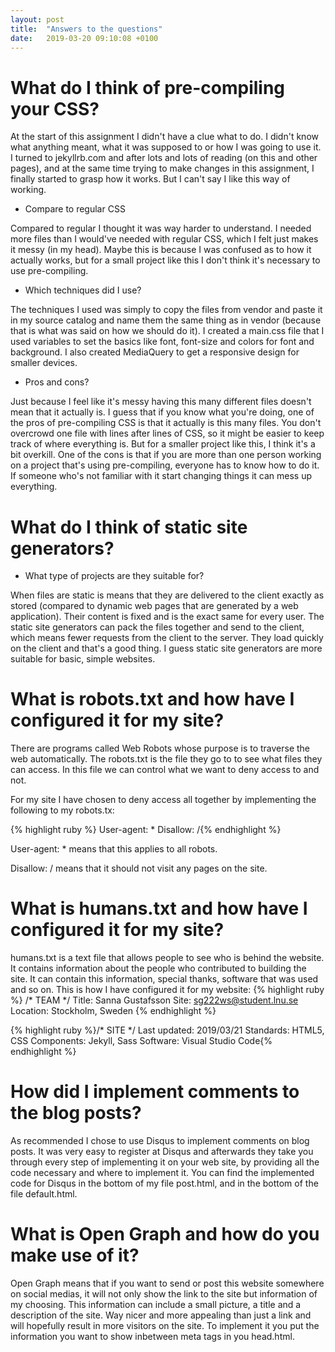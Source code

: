 ```yaml
---
layout: post
title:  "Answers to the questions"
date:   2019-03-20 09:10:08 +0100
---
```


# What do I think of pre-compiling your CSS?

At the start of this assignment I didn't have a clue what to do. I didn't know what anything meant, what it was supposed to or how I was going to use it. I turned to jekyllrb.com and after lots and lots of reading (on this and other pages), and at the same time trying to make changes in this assignment, I finally started to grasp how it works. But I can't say I like this way of working.

- Compare to regular CSS

Compared to regular I thought it was way harder to understand. I needed more files than I would've needed with regular CSS, which I felt just makes it messy (in my head). Maybe this is because I was confused as to how it actually works, but for a small project like this I don't think it's necessary to use pre-compiling.

- Which techniques did I use?

The techniques I used was simply to copy the files from vendor and paste it in my source catalog and name them the same thing as in vendor (because that is what was said on how we should do it). I created a main.css file that I used variables to set the basics like font, font-size and colors for font and background. I also created MediaQuery to get a responsive design for smaller devices.

- Pros and cons?

Just because I feel like it's messy having this many different files doesn't mean that it actually is. I guess that if you know what you're doing, one of the pros of pre-compiling CSS is that it actually is this many files. You don't overcrowd one file with lines after lines of CSS, so it might be easier to keep track of where everything is. But for a smaller project like this, I think it's a bit overkill.
One of the cons is that if you are more than one person working on a project that's using pre-compiling, everyone has to know how to do it. If someone who's not familiar with it start changing things it can mess up everything.

# What do I think of static site generators?
- What type of projects are they suitable for?

When files are static is means that they are delivered to the client exactly as stored (compared to dynamic web pages that are generated by a web application). Their content is fixed and is the exact same for every user. 
The static site generators can pack the files together and send to the client, which means fewer requests from the client to the server. They load quickly on the client and that's a good thing. I guess static site generators are more suitable for basic, simple websites.

# What is robots.txt and how have I configured it for my site?
There are programs called Web Robots whose purpose is to traverse the web automatically. The robots.txt is the file they go to to see what files they can access. In this file we can control what we want to deny access to and not.

For my site I have chosen to deny access all together by implementing the following to my robots.tx:

{% highlight ruby %} User-agent: * 
 Disallow: /{% endhighlight %}

User-agent: * means that this applies to all robots.

Disallow: / means that it should not visit any pages on the site.

# What is humans.txt and how have I configured it for my site?
humans.txt is a text file that allows people to see who is behind the website. It contains information about the people who contributed to building the site. It can contain this information, special thanks, software that was used and so on. This is how I have configured it for my website:
{% highlight ruby %} /* TEAM */ 
Title: Sanna Gustafsson 
Site: sg222ws@student.lnu.se 
Location: Stockholm, Sweden {% endhighlight %}

{% highlight ruby %}/* SITE */
Last updated: 2019/03/21
Standards: HTML5, CSS
Components: Jekyll, Sass
Software: Visual Studio Code{% endhighlight %}
# How did I implement comments to the blog posts?
As recommended I chose to use Disqus to implement comments on blog posts. It was very easy to register at Disqus and afterwards they take you through every step of implementing it on your web site, by providing all the code necessary and where to implement it.
You can find the implemented code for Disqus in the bottom of my file post.html, and in the bottom of the file default.html.

# What is Open Graph and how do you make use of it?
Open Graph means that if you want to send or post this website somewhere on social medias, it will not only show the link to the site but information of my choosing. This information can include a small picture, a title and a description of the site. Way nicer and more appealing than just a link and will hopefully result in more visitors on the site. 
To implement it you put the information you want to show inbetween meta tags in you head.html. 